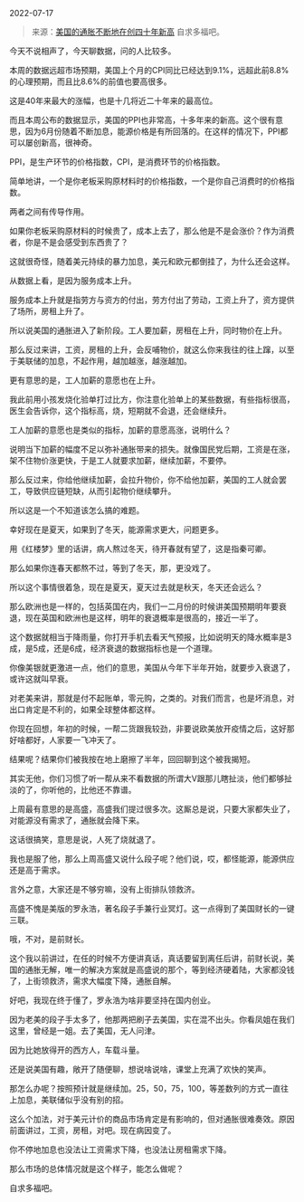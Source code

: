 2022-07-17

> 来源：[美国的通胀不断地在创四十年新高](http://mp.weixin.qq.com/s?__biz=MzU3NDc5Nzc0NQ==&mid=2247519002&idx=1&sn=73fba1fe12f2bc9280588c104cab363b&chksm=fd2e29c4ca59a0d2f287a01e68bdbc0bd6a638787b57d9b3969be589c88ae04c81e0d975a3c0&scene=27#wechat_redirect)
> 自求多福吧。

今天不说相声了，今天聊数据，问的人比较多。  

  

本周的数据远超市场预期，美国上个月的CPI同比已经达到9.1%，远超此前8.8%的心理预期，而且比8.6%的前值也要高很多。  

  

这是40年来最大的涨幅，也是十几将近二十年来的最高位。  

  

而且本周公布的数据显示，美国的PPI也非常高，十多年来的新高。这个很有意思，因为6月份随着不断加息，能源价格是有所回落的。在这样的情况下，PPI都可以屡创新高，很神奇。  

  

PPI，是生产环节的价格指数，CPI，是消费环节的价格指数。  

  

简单地讲，一个是你老板采购原材料时的价格指数，一个是你自己消费时的价格指数。  

  

两者之间有传导作用。  

  

如果你老板采购原材料的时候贵了，成本上去了，那么他是不是会涨价？作为消费者，你是不是会感受到东西贵了？

  

这就很奇怪，随着美元持续的暴力加息，美元和欧元都倒挂了，为什么还会这样。  

  

从数据上看，是因为服务成本上升。  

  

服务成本上升就是指劳方与资方的付出，劳方付出了劳动，工资上升了，资方提供了场所，房租上升了。  

  

所以说美国的通胀进入了新阶段。工人要加薪，房租在上升，同时物价在上升。  

  

那么反过来讲，工资，房租的上升，会反哺物价，就这么你来我往的往上蹿，以至于美联储的加息，不起作用，越加越涨，越涨越加。  

  

更有意思的是，工人加薪的意愿也在上升。  

  

我此前用小孩发烧化验单打过比方，你注意化验单上的某些数据，有些指标很高，医生会告诉你，这个指标高，烧，短期就不会退，还会继续升。  

  

工人加薪的意愿也是类似的指标，加薪的意愿高涨，说明什么？

  

说明当下加薪的幅度不足以弥补通胀带来的损失。就像国民党后期，工资是在涨，架不住物价涨更快，于是工人就要求加薪，继续加薪，不要停。  

  

那么反过来，你给他继续加薪，会拉升物价，你不给他加薪，美国的工人就会罢工，导致供应链短缺，从而引起物价继续攀升。  

  

所以这是一个不知道该怎么搞的难题。  

  

幸好现在是夏天，如果到了冬天，能源需求更大，问题更多。

  

用《红楼梦》里的话讲，病人熬过冬天，待开春就有望了，这是指秦可卿。

  

那么如果你连春天都熬不过，等到了冬天，那，更没戏了。

  

所以这个事情很着急，现在是夏天，夏天过去就是秋天，冬天还会远么？

  

那么欧洲也是一样的，包括英国在内，我们一二月份的时候讲美国预期明年要衰退，现在英国和欧洲也是这样，明年的衰退概率是很高的，接近一半了。  

  

这个数据就相当于降雨量，你打开手机去看天气预报，比如说明天的降水概率是3成，是5成，还是6成，经济衰退的数据指标也是一个道理。

  

你像美银就更激进一点，他们的意思，美国从今年下半年开始，就要步入衰退了，或许这就叫早衰。  

  

对老美来讲，那就是付不起账单，零元购，之类的。对我们而言，也是坏消息，对出口肯定是不利的，如果全球整体都这样。  

  

你现在回想，年初的时候，一帮二货跟我较劲，非要说欧美放开疫情之后，这好那好啥都好，人家要一飞冲天了。

  

结果呢？结果你们被我按在地上磨擦了半年，回回聊到这个被我揭短。  

  

其实无他，你们习惯了听一帮从来不看数据的所谓大V跟那儿瞎扯淡，他们都够扯淡的了，你听他的，比他还不靠谱。  

  

上周最有意思的是高盛，高盛我们提过很多次。这厮总是说，只要大家都失业了，对能源没有需求了，通胀就会降下来。  

  

这话很搞笑，意思是说，人死了烧就退了。

  

我也是服了他，那么上周高盛又说什么段子呢？他们说，哎，都怪能源，能源供应还是高于需求。  

  

言外之意，大家还是不够穷嘛，没有上街排队领救济。

  

高盛不愧是美版的罗永浩，著名段子手兼行业冥灯。这一点得到了美国财长的一键三联。  

  

哦，不对，是前财长。

  

这个我以前讲过，在任的时候不方便讲真话，真话要留到离任后讲，前财长说，美国的通胀无解，唯一的解决方案就是高盛说的那个，等到经济硬着陆，大家都没钱了，上街领救济，需求大幅度下降，通胀自解。

  

好吧，我现在终于懂了，罗永浩为啥非要坚持在国内创业。  

  

因为老美的段子手太多了，他那两把刷子去美国，实在混不出头。你看凤姐在我们这里，曾经是一姐。去了美国，无人问津。

  

因为比她放得开的西方人，车载斗量。

  

还是说美国有趣，敞开了随便聊，想说啥说啥，课堂上充满了欢快的笑声。  

  

那怎么办呢？按照预计就是继续加。25，50，75，100，等差数列的方式一直往上加息，美联储似乎没有别的招。  

  

这么个加法，对于美元计价的商品市场肯定是有影响的，但对通胀很难奏效。原因前面讲过，工资，房租，对吧。现在病因变了。  

  

你不停地加息也没法让工资需求下降，也没法让房租需求下降。  

  

那么市场的总体情况就是这个样子，能怎么做呢？

  

自求多福吧。

